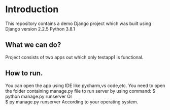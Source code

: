 # Introduction
This repository contains a demo Django project which was built using 
  Django version 2.2.5
  Python 3.8.1
  
  
## What we can do?
Project consists of two apps out which only testapp1 is functional.

## How to run.
You can open the app using IDE like pycharm,vs code,etc.
You need to open the folder containing manage.py file to run server by using command:
     $ python  manage.py runserver
                Or	
     $ py manage.py runserver 
According to your operating system.
